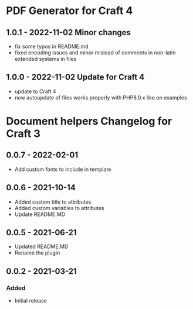 # PDF Generator for Craft 4

## 1.0.1 - 2022-11-02 Minor changes
- fix some typos in README.md
- fixed encoding issues and minor mislead of comments in non-latin extended systems in files

## 1.0.0 - 2022-11-02 Update for Craft 4 
- update to Craft 4
- now autoupdate of files works properly with PHP8.0.x like on examples

# Document helpers Changelog for Craft 3

## 0.0.7 - 2022-02-01
- Add custom fonts to include in template

## 0.0.6 - 2021-10-14
- Added custom title to attributes
- Added custom variables to attributes
- Update README.MD

## 0.0.5 - 2021-06-21
- Updated README.MD
- Rename the plugin

## 0.0.2 - 2021-03-21
### Added
- Initial release
